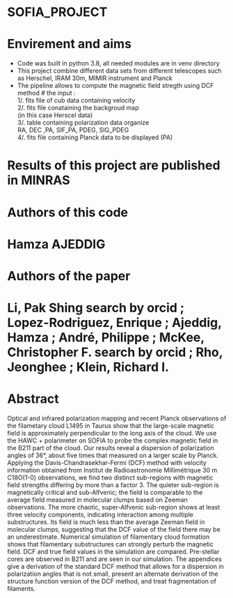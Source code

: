 # SOFIA_PROJECT
# Envirement and aims 
  - Code was built in python 3.8, all needed modules are in venv directory
  - This project combine different data sets from different telescopes such as Herschel, IRAM 30m, MIMIR instrument and Planck
  - The pipeline allows to compute the magnetic field stregth using DCF method                   #
                               the input :                                                                   
                                          1/. fits file of cub data containing velocity                      
                                          2/. fits file conataining the backgroud map                        
                                            (in this case Herscel data)                                      
                                          3/. table containing polarization data organize                    
                                                RA, DEC ,PA,  SIF_PA,  PDEG,  SIG_PDEG                       
                                          4/. fits file containing Planck data to be displayed (PA)          

# Results of this project are published in MINRAS 
# Authors of this code
# Hamza AJEDDIG 
# Authors of the paper 
# Li, Pak Shing  search by orcid ;  Lopez-Rodriguez, Enrique ;  Ajeddig, Hamza ;  André, Philippe ; McKee, Christopher F.  search by orcid ;  Rho, Jeonghee ;  Klein, Richard I.

# Abstract
Optical and infrared polarization mapping and recent Planck observations of the filametary cloud L1495 in Taurus show that the large-scale magnetic field is approximately perpendicular to the long axis of the cloud. We use the HAWC + polarimeter on SOFIA to probe the complex magnetic field in the B211 part of the cloud. Our results reveal a dispersion of polarization angles of 36°, about five times that measured on a larger scale by Planck. Applying the Davis-Chandrasekhar-Fermi (DCF) method with velocity information obtained from Institut de Radioastronomie Millimétrique 30 m C18O(1-0) observations, we find two distinct sub-regions with magnetic field strengths differing by more than a factor 3. The quieter sub-region is magnetically critical and sub-Alfvenic; the field is comparable to the average field measured in molecular clumps based on Zeeman observations. The more chaotic, super-Alfvenic sub-region shows at least three velocity components, indicating interaction among multiple substructures. Its field is much less than the average Zeeman field in molecular clumps, suggesting that the DCF value of the field there may be an underestimate. Numerical simulation of filamentary cloud formation shows that filamentary substructures can strongly perturb the magnetic field. DCF and true field values in the simulation are compared. Pre-stellar cores are observed in B211 and are seen in our simulation. The appendices give a derivation of the standard DCF method that allows for a dispersion in polarization angles that is not small, present an alternate derivation of the structure function version of the DCF method, and treat fragmentation of filaments.




